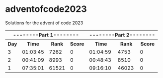 # adventofcode2023
Solutions for the advent of code 2023

<table>
  <tr>
    <th colspan="4">--------Part 1--------</th>
    <th colspan="3">--------Part 2--------</th>
  </tr>
  <tr>
    <th>Day</th>
    <th>Time</th>
    <th>Rank</th>
    <th>Score</th>
    <th>Time</th>
    <th>Rank</th>
    <th>Score</th>
  </tr>
  <tr>
    <td>3</td>
    <td>01:03:45</td>
    <td>7262</td>
    <td>0</td>
    <td>01:04:59</td>
    <td>4753</td>
    <td>0</td>
  </tr>
  <tr>
    <td>2</td>
    <td>00:41:09</td>
    <td>8993</td>
    <td>0</td>
    <td>00:48:43</td>
    <td>8510</td>
    <td>0</td>
  </tr>
  <tr>
    <td>1</td>
    <td>07:35:01</td>
    <td>61521</td>
    <td>0</td>
    <td>09:16:10</td>
    <td>46023</td>
    <td>0</td>
  </tr>
</table>

